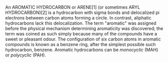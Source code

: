 An AROMATIC HYDROCARBON or ARENE[1] (or sometimes ARYL HYDROCARBON)[2] is a hydrocarbon with sigma bonds and delocalized pi electrons between carbon atoms forming a circle. In contrast, aliphatic hydrocarbons lack this delocalization. The term "aromatic" was assigned before the physical mechanism determining aromaticity was discovered; the term was coined as such simply because many of the compounds have a sweet or pleasant odour. The configuration of six carbon atoms in aromatic compounds is known as a benzene ring, after the simplest possible such hydrocarbon, benzene. Aromatic hydrocarbons can be _monocyclic_ (MAH) or _polycyclic_ (PAH).
